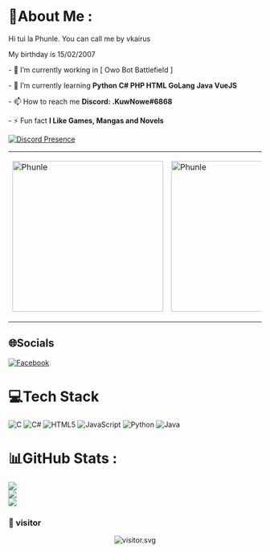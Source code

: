 # 💫About Me :
Hi tui la Phunle. You can call me by vkairus
    
My birthday is 15/02/2007

 - 🔭 I’m currently working in [ Owo Bot Battlefield ] 
  
 - 🌱 I’m currently learning **Python C# PHP HTML GoLang Java VueJS**  
  
 - 📫 How to reach me **Discord: .KuwNowe#6868**  
  
 - ⚡ Fun fact **I Like Games, Mangas and Novels** 
 
  [![Discord Presence](https://lanyard.cnrad.dev/api/988716699488489533)](https://discord.com/users/988716699488489533)
  
 <table style="width:100%;"align="center"> 
   <tr> 
     <td> 
      <img src="https://cdn.discordapp.com/attachments/1008766413391003688/1079051643267600494/Screenshot_20230211-191600_Lin_Qun_Mobile.png" alt="Phunle" width="300px"/> 
     </td> 
     <td> 
       </p> 
         <img src="https://cdn.discordapp.com/attachments/1008766413391003688/1079051643007545384/FB_IMG_1675416428889.jpg" alt="Phunle" width="300px"/> 
       </p> 
     </td> 
   </tr> 
 </table> 

        

## 🌐Socials
[![Facebook](https://img.shields.io/badge/Facebook-%231877F2.svg?logo=Facebook&logoColor=white)](https://facebook.com/100037079618876) 

# 💻Tech Stack
![C](https://img.shields.io/badge/c-%2300599C.svg?style=for-the-badge&logo=c&logoColor=white) ![C#](https://img.shields.io/badge/c%23-%23239120.svg?style=for-the-badge&logo=c-sharp&logoColor=white) ![HTML5](https://img.shields.io/badge/html5-%23E34F26.svg?style=for-the-badge&logo=html5&logoColor=white) ![JavaScript](https://img.shields.io/badge/javascript-%23323330.svg?style=for-the-badge&logo=javascript&logoColor=%23F7DF1E) ![Python](https://img.shields.io/badge/python-3670A0?style=for-the-badge&logo=python&logoColor=ffdd54) ![Java](https://img.shields.io/badge/java-%23ED8B00.svg?style=for-the-badge&logo=java&logoColor=white)
# 📊GitHub Stats :
![](https://github-readme-stats.vercel.app/api?username=Vkairus&theme=radical&hide_border=false&include_all_commits=false&count_private=false)<br/>
![](https://github-readme-streak-stats.herokuapp.com/?user=Vkairus&theme=radical&hide_border=false)<br/>
![](https://github-readme-stats.vercel.app/api/top-langs/?username=Vkairus&theme=radical&hide_border=false&include_all_commits=false&count_private=false&layout=compact)

### 🥥 visitor

<p align="center">
<img src="https://count.caliphdev.my.id/get/@Vkairus?theme=rule34" alt="visitor.svg">
</p>
